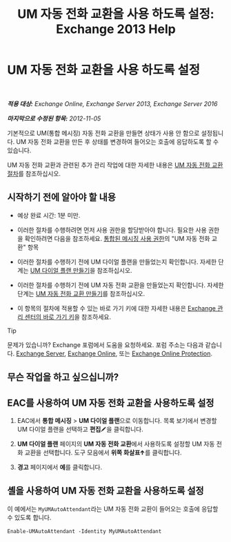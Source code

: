 ﻿---
title: 'UM 자동 전화 교환을 사용 하도록 설정: Exchange 2013 Help'
TOCTitle: UM 자동 전화 교환을 사용 하도록 설정
ms:assetid: 16667a8f-50ab-4bb8-9a05-0389511974b1
ms:mtpsurl: https://technet.microsoft.com/ko-kr/library/Aa996379(v=EXCHG.150)
ms:contentKeyID: 50482556
ms.date: 05/22/2018
mtps_version: v=EXCHG.150
ms.translationtype: MT
---

# UM 자동 전화 교환을 사용 하도록 설정

 

_**적용 대상:** Exchange Online, Exchange Server 2013, Exchange Server 2016_

_**마지막으로 수정된 항목:** 2012-11-05_

기본적으로 UM(통합 메시징) 자동 전화 교환을 만들면 상태가 사용 안 함으로 설정됩니다. UM 자동 전화 교환을 만든 후 상태를 변경하여 들어오는 호출에 응답하도록 할 수 있습니다.

UM 자동 전화 교환과 관련된 추가 관리 작업에 대한 자세한 내용은 [UM 자동 전화 교환 절차](um-auto-attendant-procedures-exchange-2013-help.md)를 참조하십시오.

## 시작하기 전에 알아야 할 내용

  - 예상 완료 시간: 1분 미만.

  - 이러한 절차를 수행하려면 먼저 사용 권한을 할당받아야 합니다. 필요한 사용 권한을 확인하려면 다음을 참조하세요. [통합된 메시징 사용 권한](unified-messaging-permissions-exchange-2013-help.md)의 "UM 자동 전화 교환" 항목

  - 이러한 절차를 수행하기 전에 UM 다이얼 플랜을 만들었는지 확인합니다. 자세한 단계는 [UM 다이얼 플랜 만들기](create-a-um-dial-plan-exchange-2013-help.md)을 참조하십시오.

  - 이러한 절차를 수행하기 전에 UM 자동 전화 교환을 만들었는지 확인합니다. 자세한 단계는 [UM 자동 전화 교환 만들기](create-a-um-auto-attendant-exchange-2013-help.md)를 참조하십시오.

  - 이 항목의 절차에 적용할 수 있는 바로 가기 키에 대한 자세한 내용은 [Exchange 관리 센터의 바로 가기 키](keyboard-shortcuts-in-the-exchange-admin-center-exchange-online-protection-help.md)을 참조하세요.


> [!TIP]
> 문제가 있습니까? Exchange 포럼에서 도움을 요청하세요. 포럼 주소는 다음과 같습니다. <A href="https://go.microsoft.com/fwlink/p/?linkid=60612">Exchange Server</A>, <A href="https://go.microsoft.com/fwlink/p/?linkid=267542">Exchange Online</A>, 또는 <A href="https://go.microsoft.com/fwlink/p/?linkid=285351">Exchange Online Protection</A>.



## 무슨 작업을 하고 싶으십니까?

## EAC를 사용하여 UM 자동 전화 교환을 사용하도록 설정

1.  EAC에서 **통합 메시징** \> **UM 다이얼 플랜**으로 이동합니다. 목록 보기에서 변경할 UM 다이얼 플랜을 선택하고 **편집**![편집 아이콘](images/JJ218640.6f53ccb2-1f13-4c02-bea0-30690e6ea71d(EXCHG.150).gif "편집 아이콘")을 클릭합니다.

2.  **UM 다이얼 플랜** 페이지의 **UM 자동 전화 교환**에서 사용하도록 설정할 UM 자동 전화 교환을 선택합니다. 도구 모음에서 **위쪽 화살표**![위쪽 화살표 아이콘](images/JJ150576.1732c727-328b-4a1a-b84d-6d7252c7dcab(EXCHG.150).gif "위쪽 화살표 아이콘")를 클릭합니다.

3.  **경고** 페이지에서 **예**를 클릭합니다.

## 셸을 사용하여 UM 자동 전화 교환을 사용하도록 설정

이 예에서는 `MyUMAutoAttendant`라는 UM 자동 전화 교환이 들어오는 호출에 응답할 수 있도록 합니다.

    Enable-UMAutoAttendant -Identity MyUMAutoAttendant

